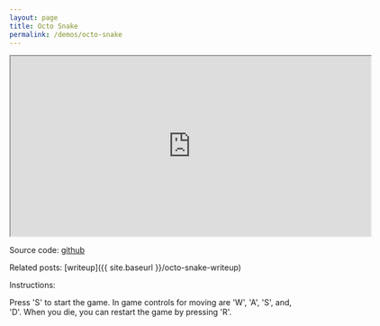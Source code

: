 ```yaml
---
layout: page
title: Octo Snake
permalink: /demos/octo-snake
---
```


<iframe
	src="https://johnearnest.github.io/Octo/embed.html?scale=5&gist=3db613e9c80ecb16895cc22ae2d20718"
	width="640"
	height="320"
></iframe>

Source code: [github](https://github.com/jpcornwell/octo-snake)

Related posts: [writeup]({{ site.baseurl }}/octo-snake-writeup)

Instructions:

Press 'S' to start the game. In game controls for moving are 'W', 'A', 'S',
and, 'D'. When you die, you can restart the game by pressing 'R'.
